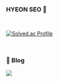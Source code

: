 ### HYEON SEO 🙂
&emsp;

<!--
**lihyeon/lihyeon** is a ✨ _special_ ✨ repository because its `README.md` (this file) appears on your GitHub profile.

Here are some ideas to get you started:

- 🔭 I’m currently working on ...
- 🌱 I’m currently learning ...
- 👯 I’m looking to collaborate on ...
- 🤔 I’m looking for help with ...
- 💬 Ask me about ...
- 📫 How to reach me: ...
- 😄 Pronouns: ...
- ⚡ Fun fact: ...
-->

[![Solved.ac Profile](http://mazassumnida.wtf/api/v2/generate_badge?boj=hhyeons)](https://solved.ac/hhyeons/)


&emsp;
### 🎨 Blog
<a href="https://velog.io/@lihyeon" target="_blank"><img src="https://img.shields.io/badge/velog-20C997.svg?&style=for-the-badge&logo=velog&logoColor=white"/></a>
